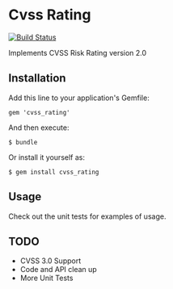 # Cvss Rating

[![Build Status](https://travis-ci.org/mort666/cvss_rating.svg)](https://travis-ci.org/mort666/cvss_rating)

Implements CVSS Risk Rating version 2.0

## Installation

Add this line to your application's Gemfile:

    gem 'cvss_rating'

And then execute:

    $ bundle

Or install it yourself as:

    $ gem install cvss_rating

## Usage

Check out the unit tests for examples of usage.

## TODO

* CVSS 3.0 Support
* Code and API clean up
* More Unit Tests

